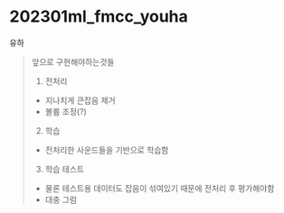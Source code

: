 # 202301ml_fmcc_youha
 유하

>앞으로 구현해야하는것들
>1. 전처리
>- 지나치게 큰잡음 제거
>- 볼륨 조정(?)
>
>
>2. 학습
>- 전처리한 사운드들을 기반으로 학습함
>
>
>3. 학습 테스트
>- 물론 테스트용 데이터도 잡음이 섞여있기 때문에 전처리 후 평가해야함
>- 대충 그럼
